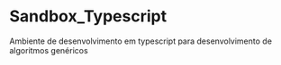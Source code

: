 # Sandbox_Typescript
Ambiente de desenvolvimento em typescript para desenvolvimento de algoritmos genéricos 
